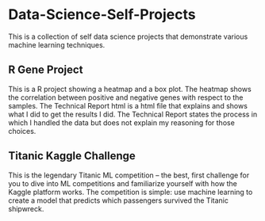 # Data-Science-Self-Projects
This is a collection of self data science projects that demonstrate various machine learning techniques. 

## R Gene Project
This is a R project showing a heatmap and a box plot. The heatmap shows the correlation between positive and negative genes with respect to the samples. The Technical Report html is a html file that explains and shows what I did to get the results I did. The Technical Report states the process in which I handled the data but does not explain my reasoning for those choices. 

## Titanic Kaggle Challenge 
This is the legendary Titanic ML competition – the best, first challenge for you to dive into ML competitions and familiarize yourself with how the Kaggle platform works. The competition is simple: use machine learning to create a model that predicts which passengers survived the Titanic shipwreck.
